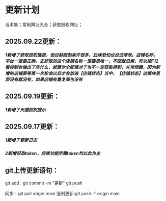 # 更新计划

话术集；常用网址大全；获取授权网址；
## 2025.09.22更新：

##### 1新增了获取授权链接，但目前限制条件很多，后续恐怕也没法修改。店铺名称，平台一定要正确，去抓取的这个店铺名称一定要是唯一，不然就没用，可以按F12看控制台输出了些什么，就算你全都填对了也不一定获取得到，非常烦躁，因为新增的店铺要等第一次轮询以后才会放进【店铺状态】当中，【店铺状态】这模块里面没有就没有，如果店铺有重复那也没有
## 2025.09.19更新：

##### 1新增了天猫授权提示



## 2025.09.17更新：

##### 1新增了更新日志

##### 2新增获取token，后续功能所需token均以此为主

## git上传更新语句：

git add .
git commit -m "更新"
git push

同步：git pull origin main
强制更新:git push -f origin main